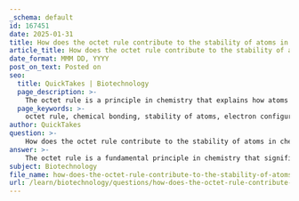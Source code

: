 ```yaml
---
_schema: default
id: 167451
date: 2025-01-31
title: How does the octet rule contribute to the stability of atoms in chemical bonding?
article_title: How does the octet rule contribute to the stability of atoms in chemical bonding?
date_format: MMM DD, YYYY
post_on_text: Posted on
seo:
  title: QuickTakes | Biotechnology
  page_description: >-
    The octet rule is a principle in chemistry that explains how atoms achieve stability through bonding by acquiring a full outer shell of eight electrons, influencing chemical behavior and interactions.
  page_keywords: >-
    octet rule, chemical bonding, stability of atoms, electron configuration, covalent bonds, ionic bonds, chemical stability, valence shell, reactivity of elements, exceptions to octet rule, transition metals, phosphorus, sulfur, compounds
author: QuickTakes
question: >-
    How does the octet rule contribute to the stability of atoms in chemical bonding?
answer: >-
    The octet rule is a fundamental principle in chemistry that significantly contributes to the stability of atoms during chemical bonding. It states that atoms tend to bond in such a way that they achieve a full outer shell of eight electrons, which leads to greater stability. This principle is particularly important for understanding how atoms interact during chemical reactions and the formation of compounds.\n\n### Significance of the Octet Rule:\n\n1. **Chemical Stability**: Atoms are most stable when they have eight electrons in their valence shell, resembling the electron configuration of noble gases, which are inherently stable due to their full outer electron shells. This drive for stability influences how atoms engage in chemical bonding.\n\n2. **Types of Bonds**: To achieve this stable octet configuration, atoms can either share electrons through covalent bonds or transfer electrons through ionic bonds. For example, carbon, which has four valence electrons, will form four covalent bonds (as seen in methane, CH₄) to fulfill the octet rule. Similarly, sodium (with one valence electron) and chlorine (with seven valence electrons) can form an ionic bond to create sodium chloride (NaCl), where sodium donates its electron to chlorine, allowing both to achieve stable electron configurations.\n\n3. **Predicting Chemical Behavior**: The octet rule provides a framework for predicting how different elements will interact and form compounds. It helps chemists understand the reactivity of elements and the types of bonds they are likely to form based on their electron configurations.\n\n### Limitations and Exceptions:\n\nWhile the octet rule is a useful guideline, there are exceptions. Some elements, particularly those in the third period and beyond (like phosphorus and sulfur), can expand their octet and accommodate more than eight electrons. Additionally, certain molecules, such as those involving transition metals, may not strictly adhere to the octet rule.\n\nIn summary, the octet rule is crucial for understanding chemical bonding and molecular stability. It provides insights into the behavior of atoms during chemical reactions and is essential for the study of chemistry and its applications across various fields, including biology and materials science.
subject: Biotechnology
file_name: how-does-the-octet-rule-contribute-to-the-stability-of-atoms-in-chemical-bonding.md
url: /learn/biotechnology/questions/how-does-the-octet-rule-contribute-to-the-stability-of-atoms-in-chemical-bonding
---
```


&nbsp;